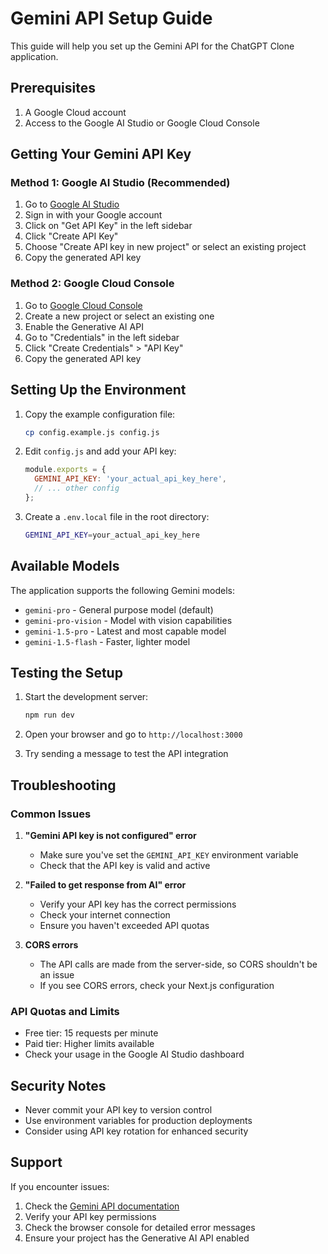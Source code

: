 # Gemini API Setup Guide

This guide will help you set up the Gemini API for the ChatGPT Clone application.

## Prerequisites

1. A Google Cloud account
2. Access to the Google AI Studio or Google Cloud Console

## Getting Your Gemini API Key

### Method 1: Google AI Studio (Recommended)

1. Go to [Google AI Studio](https://aistudio.google.com/)
2. Sign in with your Google account
3. Click on "Get API Key" in the left sidebar
4. Click "Create API Key" 
5. Choose "Create API key in new project" or select an existing project
6. Copy the generated API key

### Method 2: Google Cloud Console

1. Go to [Google Cloud Console](https://console.cloud.google.com/)
2. Create a new project or select an existing one
3. Enable the Generative AI API
4. Go to "Credentials" in the left sidebar
5. Click "Create Credentials" > "API Key"
6. Copy the generated API key

## Setting Up the Environment

1. Copy the example configuration file:
   ```bash
   cp config.example.js config.js
   ```

2. Edit `config.js` and add your API key:
   ```javascript
   module.exports = {
     GEMINI_API_KEY: 'your_actual_api_key_here',
     // ... other config
   };
   ```

3. Create a `.env.local` file in the root directory:
   ```bash
   GEMINI_API_KEY=your_actual_api_key_here
   ```

## Available Models

The application supports the following Gemini models:

- `gemini-pro` - General purpose model (default)
- `gemini-pro-vision` - Model with vision capabilities
- `gemini-1.5-pro` - Latest and most capable model
- `gemini-1.5-flash` - Faster, lighter model

## Testing the Setup

1. Start the development server:
   ```bash
   npm run dev
   ```

2. Open your browser and go to `http://localhost:3000`

3. Try sending a message to test the API integration

## Troubleshooting

### Common Issues

1. **"Gemini API key is not configured" error**
   - Make sure you've set the `GEMINI_API_KEY` environment variable
   - Check that the API key is valid and active

2. **"Failed to get response from AI" error**
   - Verify your API key has the correct permissions
   - Check your internet connection
   - Ensure you haven't exceeded API quotas

3. **CORS errors**
   - The API calls are made from the server-side, so CORS shouldn't be an issue
   - If you see CORS errors, check your Next.js configuration

### API Quotas and Limits

- Free tier: 15 requests per minute
- Paid tier: Higher limits available
- Check your usage in the Google AI Studio dashboard

## Security Notes

- Never commit your API key to version control
- Use environment variables for production deployments
- Consider using API key rotation for enhanced security

## Support

If you encounter issues:

1. Check the [Gemini API documentation](https://ai.google.dev/docs)
2. Verify your API key permissions
3. Check the browser console for detailed error messages
4. Ensure your project has the Generative AI API enabled
